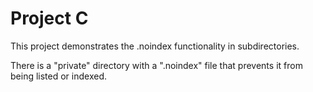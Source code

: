 # Project C

This project demonstrates the .noindex functionality in subdirectories.

There is a "private" directory with a ".noindex" file that prevents it from being listed or indexed.